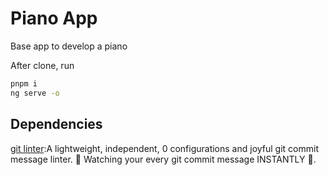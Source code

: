 # Piano App

Base app to develop a piano

After clone, run

```bash
pnpm i
ng serve -o
```

## Dependencies

[git linter](https://www.npmjs.com/package/git-commit-msg-linter):A lightweight, independent, 0 configurations and joyful git commit message linter.
👀 Watching your every git commit message INSTANTLY 🚀.
